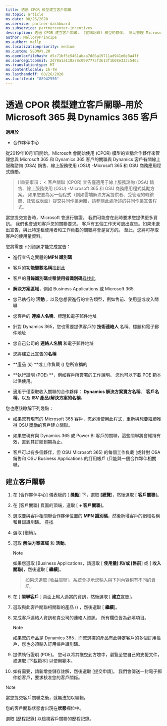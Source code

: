 ```yaml
---
title: 透過 CPOR 模型建立客戶關聯
ms.topic: article
ms.date: 08/26/2020
ms.service: partner-dashboard
ms.subservice: partnercenter-incentives
description: 透過 CPOR 建立客戶關聯， (宣稱記錄) 模型的夥伴。 協助管理 Microsoft 365 和 Dynamics 365 客戶的銷售、使用、& 獎勵。
author: MalloryPrincipe
ms.author: mallp
ms.localizationpriority: medium
ms.custom: SEOMAY.20
ms.openlocfilehash: d5c71bf5c5461abaa7d86a19711ad941e0e8a4ff
ms.sourcegitcommit: 2d78a1a110a78c0997775f3613f1b08e333c546c
ms.translationtype: MT
ms.contentlocale: zh-TW
ms.lasthandoff: 08/26/2020
ms.locfileid: "88942550"
---
```

# <a name="create-a-customer-association-via-the-cpor-model--use-for-microsoft-365-and-dynamics-365-customers"></a>透過 CPOR 模型建立客戶關聯–用於 Microsoft 365 與 Dynamics 365 客戶

**適用於**

- 合作夥伴中心

從2019年10月1日開始，Microsoft 會開始使用 (CPOR) 模型的宣稱合作夥伴來管理您與 Microsoft 365 和 Dynamics 365 客戶的關聯與 Dynamics 客戶有關線上服務諮詢 (OSA) 銷售、線上服務使用 (OSU) -Microsoft 365 和 OSU 商務應用程式獎勵。

>[!重要事項： < 客戶關聯 (CPOR) 宣告僅適用于線上服務諮詢 (OSA) 銷售、線上服務使用 (OSU) -Microsoft 365 和 OSU 商務應用程式獎勵方案。 如果您要為另一個程式（例如雲端解決方案提供者、受管理的轉銷商、託管或表面）提交共同作業索賠，請參閱此處所述的共同作業宣告程式。

當您提交宣告時，Microsoft 會進行驗證。 我們可能會在此時要求您提供更多資訊。 我們也會通知客戶您的關聯要求。 客戶有五個工作天可退出宣告。如果未退出宣告，與此特定租使用者和工作負載的關聯將會是官方的。 至此，您將可存取客戶的使用量資料。 

您將需要下列資訊才能完成宣告：

- 進行宣告之實體的**MPN 識別碼**

- 客戶的**功能變數名稱**[找到此](find-domain-name.md)

- 客戶的**目錄識別碼**或**租使用者識別碼**[尋找此](find-domain-name.md)

- **解決方案區域**，例如 Business Applications 或 Microsoft 365

- 您已執行的 **活動** ，以及您想要進行的宣告類型，例如售前、使用量或收入關聯

- 您客戶的 **連絡人名稱**、標題和電子郵件地址

- 針對 Dynamics 365，您也需要提供客戶的 **技術連絡人** 名稱、標題和電子郵件地址

- 您自己公司的 **連絡人名稱** 和電子郵件地址

- 您將建立此宣告的**名稱**

- **產品 (s) **或工作負載 () 您所宣稱的

- **執行證明 (POE) **，例如客戶所簽署的工作說明。 您也可以下載 POE 範本以供使用。

- 適用于僅索取收入關聯的合作夥伴： **Dynamics 解決方案賣方名稱**、 **客戶名稱**，以及 **ISV 產品/解決方案的名稱**。 

您也應該瞭解下列幾點：

- 如果您有現有的 Microsoft 365 客戶，您必須使用此程式，重新與想要繼續獲得 OSU 獎勵的客戶建立關聯。

- 如果您現有與 Dynamics 365 或 Power BI 客戶的關聯，這些關聯將會維持有效，直到其訂閱到期為止。

- 客戶可以有多個夥伴，但 OSU Microsoft 365) 的每個工作負載 (或針對 OSA 銷售和 OSU Business Applications 的訂用帳戶 (只能與一個合作夥伴相關聯。

## <a name="create-a-customer-association"></a>建立客戶關聯

1. 在 [合作夥伴中心] 儀表板的 [ **獎勵**] 下，選取 **[總覽**]，然後選取 [ **客戶關聯**]。 

2. 在 [客戶關聯] 頁面的頂端，選取 [ **+ 客戶關聯**]。

3. 選取要與客戶相關聯合作夥伴位置的 **MPN 識別碼**，然後新增客戶的網域名稱和目錄識別碼。 [尋找](find-domain-name.md)

4. 選取 [繼續]。

5. 選取 **解決方案區域** 和 **活動**。 

   >[!Note]
   >
   >如果您選取 [Business Applications，請選取 [ **使用量] 和/或 [售前**] 或 [ **收入關聯**]，然後選取 [ **繼續**]。 

   >如果您選取 [收益關聯]，系統會提示您輸入與下列內容稍有不同的資訊。

6. 在 [ **關聯客戶** ] 頁面上輸入適當的資訊，然後選取 [ **建立**宣告]。

7. 選取與此客戶關聯相關聯的產品 () ，然後選取 [ **繼續**]。

8. 完成客戶連絡人資訊和貴公司的連絡人資訊。 所有欄位皆為必填項目。 

   >[!NOTE]
   >如果您的產品是 Dynamics 365，而您選擇的產品有此特定客戶的多個訂用帳戶，您也必須輸入訂用帳戶識別碼。

9. 提供執行證明 (POE)。 您可以將其拖曳到方塊中，瀏覽至您自己的支援文件，或選取 [下載範本] 以使用範本。 

10. 如有需要，請新增並儲存註解，然後選取 [提交申請]。 我們會傳送一封電子郵件給客戶，要求核准您的客戶關係。

   >[!NOTE]
   >當您提交客戶關聯之後，就無法加以編輯。

您的客戶關聯狀態會出現在**狀態**欄位中。

選取 [歷程記錄] 以檢視客戶關聯的歷程記錄。
